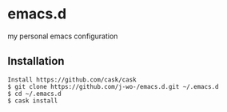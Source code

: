 # emacs.d
my personal emacs configuration

## Installation

    Install https://github.com/cask/cask
    $ git clone https://github.com/j-wo-/emacs.d.git ~/.emacs.d
    $ cd ~/.emacs.d
    $ cask install

